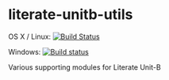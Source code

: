 # literate-unitb-utils

OS X / Linux: [![Build Status](https://travis-ci.org/literate-unitb/literate-unitb-utils.svg?branch=master)](https://travis-ci.org/literate-unitb/literate-unitb-utils)

Windows: [![Build status](https://ci.appveyor.com/api/projects/status/8ic9hvw2yhk2hkfb?svg=true)](https://ci.appveyor.com/project/cipher1024/literate-unitb-utils)

Various supporting modules for Literate Unit-B
